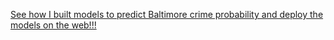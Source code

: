 [See how I built models to predict Baltimore crime probability and deploy the models on the web!!!](http://rpubs.com/xyang57/466521)